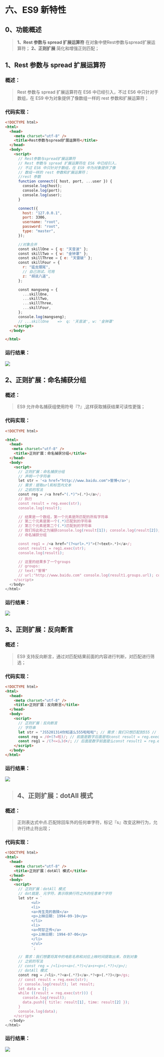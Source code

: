# 六、ES9 新特性

## 0、功能概述

> **1、Rest 参数与 spread 扩展运算符**
> 在对象中使Rest参数与spread扩展运算符；
> **2、正则扩展**
> 简化和增强正则匹配；

## 1、Rest 参数与 spread 扩展运算符
### 概述：
> Rest 参数与 spread 扩展运算符在 ES6 中已经引入，不过 ES6
> 中只针对于数组，在 ES9 中为对象提供了像数组一样的 rest
> 参数和扩展运算符；

### 代码实现：
```html
<!DOCTYPE html>
<html>
  <head>
    <meta charset="utf-8" />
    <title>Rest参数与spread扩展运算符</title>
  </head>
  <body>
    <script>
      // Rest参数与spread扩展运算符
      // Rest 参数与 spread 扩展运算符在 ES6 中已经引入，
      // 不过 ES6 中只针对于数组，在 ES9 中为对象提供了像
      // 数组一样的 rest 参数和扩展运算符；
      //rest 参数
      function connect({ host, port, ...user }) {
        console.log(host);
        console.log(port);
        console.log(user);
      }

      connect({
        host: "127.0.0.1",
        port: 3306,
        username: "root",
        password: "root",
        type: "master",
      });

      //对象合并
      const skillOne = { q: "天音波" };
      const skillTwo = { w: "金钟罩" };
      const skillThree = { e: "天雷破" };
      const skillFour = {
        r: "猛龙摆尾",
        // 自己测试，可用
        z: "胡说八道",
      };

      const mangseng = {
        ...skillOne,
        ...skillTwo,
        ...skillThree,
        ...skillFour,
      };
      console.log(mangseng);
      // ...skillOne    =>  q: '天音波', w: '金钟罩'
    </script>
  </body>

</html>
```

### 运行结果：
![](../imgs/media/image52.jpeg)

## 2、正则扩展：命名捕获分组

### 概述：

> ES9 允许命名捕获组使用符号『?』,这样获取捕获结果可读性更强；

### 代码实现： 
```html
<!DOCTYPE html>

<html>
  <head>
   <meta charset="utf-8" />
    <title>正则扩展：命名捕获分组</title>
  </head>
  <body>
    <script>
      // 正则扩展：命名捕获分组
      // 声明一个字符串
      let str = '<a href="http://www.baidu.com">訾博</a>';
      // 需求：提取url和标签内文本
      // 之前的写法
      const reg = /<a href="(.*)">(.*)</a>/;
      // 执行
      const result = reg.exec(str);
      console.log(result);

      // 结果是一个数组，第一个元素是所匹配的所有字符串
      // 第二个元素是第一个(.*)匹配到的字符串
      // 第三个元素是第二个(.*)匹配到的字符串
      // 我们将此称之为捕获console.log(result[1]); console.log(result[2]);
      // 命名捕获分组

      const reg1 = /<a href="(?<url>.*)">(?<text>.*)</a>/;
      const result1 = reg1.exec(str);
      console.log(result1);

      // 这里的结果多了一个groups
      // groups:
      // text:"訾博"
      // url:"http://www.baidu.com" console.log(result1.groups.url); console.log(result1.groups.text);
    </script>
  </body>
</html>
```

### 运行结果：

![](../imgs/media/image53.jpeg)

## 3、正则扩展：反向断言
### 概述：
> ES9 支持反向断言，通过对匹配结果前面的内容进行判断，对匹配进行筛选；
### 代码实现： 
```html
<!DOCTYPE html>
<html>
  <head>
    <meta charset="utf-8" />
    <title>正则扩展：反向断言</title>
  </head>
  <body>
    <script>
      // 正则扩展：反向断言
      // 字符串
      let str = "JS5201314你知道么555啦啦啦"; // 需求：我们只想匹配到555 // 正向断言
      const reg = /d+(?=啦)/; // 前面是数字后面是啦const result = reg.exec(str); console.log(result); // 反向断言
      const reg1 = /(?<=么)d+/; // 后面是数字前面是么const result1 = reg.exec(str); console.log(result1);
    </script>
  </body>
</html>
```

### 运行结果：
![](../imgs/media/image54.jpeg)

>## 4、正则扩展：dotAll 模式
### 概述：

> 正则表达式中点.匹配除回车外的任何单字符，标记『s』改变这种行为，允许行终止符出现；

### 代码实现：
```html
<!DOCTYPE html>
<html>
  <head>
    <meta charset="utf-8" />
    <title>正则扩展：dotAll 模式</title>
  </head>
  <body>
    <script>
      // 正则扩展：dotAll 模式
      // dot就是. 元字符，表示除换行符之外的任意单个字符
      let str = `
            <ul>
            <li>
            <a>肖生克的救赎</a>
            <p>上映日期: 1994-09-10</p>
            </li>
            <li>
            <a>阿甘正传</a>
            <p>上映日期: 1994-07-06</p>
            </li>
            </ul>
            `;

      // 需求：我们想要将其中的电影名称和对应上映时间提取出来，存到对象
      // 之前的写法
      // const reg = /<li>s+<a>(.*?)</a>s+<p>(.*?)</p>/;
      // dotAll 模式
      const reg = /<li>.*?<a>(.*?)</a>.*?<p>(.*?)</p>/gs;
      // const result = reg.exec(str);
      // console.log(result); let result;
      let data = [];
      while ((result = reg.exec(str))) {
        console.log(result);
        data.push({ title: result[1], time: result[2] });
      }
      console.log(data);
    </script>
  </body>
</html>
```
### 运行结果：
![](../imgs/media/image55.jpeg)
